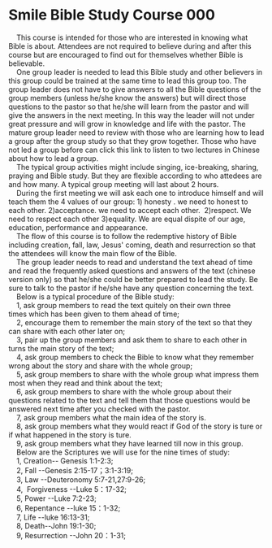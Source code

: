 # Smile Bible Study Course 000



<p>&nbsp; &nbsp; This course is intended for those who are interested in knowing what Bible is about. Attendees are not required to believe during and after this course but are encouraged to find out for themselves whether Bible is believable.&nbsp;<br />
&nbsp; &nbsp; One group leader is needed to lead this Bible study and other believers in this group could be trained at the same time to lead this group too. The group leader does not have to give answers to all the Bible questions of the group members (unless he/she know the answers) but will direct those questions to the pastor so that he/she will learn from the pastor and will give the answers in the next meeting.&nbsp;In this way the leader will not under great pressure and will grow in knowledge and life with the pastor. The mature group leader need to review with those who are learning how to lead a group after the group study so that they grow together. Those who have not led a group before can click this link to listen to two lectures in Chinese about how to lead a group.<br />
&nbsp; &nbsp; The typical group activities might include singing, ice-breaking, sharing, praying and Bible study. But they are flexible according to who attedees are and how many. A typical group meeting will last about 2 hours.&nbsp;<br />
&nbsp; &nbsp; During the first meeting we will ask each one to introduce himself and will teach them the 4 values of our group: 1) honesty . we need to honest to each other. 2)acceptance. we need to accept each other. &nbsp;2)respect. We need to respect each other 3)equality. We are equal dispite of our age, education, performance and appearance.&nbsp;&nbsp;<br />
&nbsp; &nbsp; The flow of this course is to follow the redemptive history of Bible including creation, fall, law, Jesus' coming, death and resurrection so that the attendees will know the main flow of the Bible.<br />
&nbsp; &nbsp; The group leader needs to read and understand the text ahead of time and read the frequently asked questions and answers of the text (chinese version only)&nbsp;so that he/she could be better prepared to lead the study. Be sure to talk to the pastor if he/she have any question concerning the text.<br />
&nbsp; &nbsp; Below is a typical procedure of the Bible study:<br />
&nbsp; &nbsp; 1,&nbsp;ask group members to read the text quitely on their own three times&nbsp;which has been given to them ahead of time;<br />
&nbsp; &nbsp; 2, encourage them to remember the main story of the text so that they can share with each other later on;<br />
&nbsp; &nbsp; 3, pair up the group members and ask them to share to each other in turns the main story of the text;<br />
&nbsp; &nbsp; 4, ask group members to check the Bible to know what they remember wrong about the story and share with the whole group;<br />
&nbsp; &nbsp; 5, ask group members to share with the whole group what impress them most when they read and think about the text;<br />
&nbsp; &nbsp; 6, ask group members to share with the whole group about their questions related to the text and tell them that those questions would be answered next time after you checked with the pastor.&nbsp;<br />
&nbsp; &nbsp; 7, ask group members what the main idea of the story is.<br />
&nbsp; &nbsp; 8, ask group members what they would react if God of the story is ture or if what happened in the story is ture.<br />
&nbsp; &nbsp; 9, ask group members what they have learned till now in this group.<br />
&nbsp; &nbsp; Below are the Scriptures we will use for the nine times of study:<br />
&nbsp; &nbsp; 1, Creation-- Genesis 1:1-2:3;<br />
&nbsp;&nbsp; &nbsp;2, Fall --Genesis&nbsp;2:15-17；3:1-3:19;<br />
&nbsp;&nbsp; &nbsp;3, Law --Deuteronomy&nbsp;5:7-21,27:9-26;<br />
&nbsp;&nbsp; &nbsp;4,&nbsp;&nbsp;Forgiveness --Luke&nbsp;5：17-32;<br />
&nbsp;&nbsp; &nbsp;5, Power --Luke&nbsp;7:2-23;<br />
&nbsp;&nbsp; &nbsp;6, Repentance --luke&nbsp;15：1-32;<br />
&nbsp;&nbsp; &nbsp;7, Life --luke&nbsp;16:13-31;<br />
&nbsp;&nbsp; &nbsp;8, Death--John&nbsp;19:1-30;<br />
&nbsp;&nbsp; &nbsp;9, Resurrection --John&nbsp;20：1-31;<br />
&nbsp;&nbsp; &nbsp;&nbsp;</p>